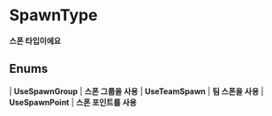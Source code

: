 # **SpawnType**

 **스폰 타입이에요** 
## **Enums**

| **UseSpawnGroup** |
 **스폰 그룹을 사용** 
| **UseTeamSpawn** |
 **팀 스폰을 사용** 
| **UseSpawnPoint** |
 **스폰 포인트를 사용** 
